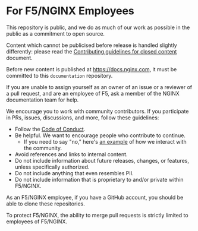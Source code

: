 # For F5/NGINX Employees

This repository is public, and we do as much of our work as possible in the public as a commitment to open source.

Content which cannot be publicised before release is handled slightly differently: please read the [Contributing guidelines for closed content](/CLOSED_CONTRIBUTIONS.md) document.

Before new content is published at https://docs.nginx.com, it must be committed to this `documentation` repository. 

If you are unable to assign yourself as an owner of an issue or a reviewer of a pull request, and are an employee of F5, ask a member of the NGINX documentation team for help.

We encourage you to work with community contributors. If you participate in
PRs, issues, discussions, and more, follow these guidelines:

- Follow the [Code of Conduct](./CODE_OF_CONDUCT.md).
- Be helpful. We want to encourage people who contribute to continue.
  - If you need to say "no," here's [an example](https://github.com/nginx/documentation/pull/307#issuecomment-2748521932) of how we interact with the community.
- Avoid references and links to internal content. 
- Do not include information about future releases, changes, or features, unless
  specifically authorized.
- Do not include anything that even resembles PII.
- Do not include information that is proprietary to and/or private within F5/NGINX.

As an F5/NGINX employee, if you have a GitHub account, you should be able to clone these repositories.

To protect F5/NGINX, the ability to merge pull requests is strictly limited to employees of F5/NGINX.
